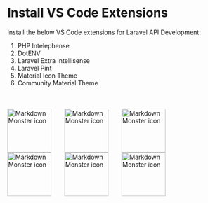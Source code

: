 # Install VS Code Extensions

Install the below VS Code extensions for Laravel API Development:

1. PHP Intelephense
2. DotENV
3. Laravel Extra Intellisense
4. Laravel Pint
5. Material Icon Theme
6. Community Material Theme

<div style="display: flex; flex-wrap: wrap; margin-top: 50px;">
<img src="https://bmewburn.gallerycdn.vsassets.io/extensions/bmewburn/vscode-intelephense-client/1.9.5/1675640769769/Microsoft.VisualStudio.Services.Icons.Default"
     alt="Markdown Monster icon"
     style="width: 100px; height:100px; margin-right: 30px;" />
<img src="https://mikestead.gallerycdn.vsassets.io/extensions/mikestead/dotenv/1.0.1/1519894859412/Microsoft.VisualStudio.Services.Icons.Default"
    alt="Markdown Monster icon"
    style="width: 100px; height:100px; margin-right: 30px;" />
<img src="https://amiralizadeh9480.gallerycdn.vsassets.io/extensions/amiralizadeh9480/laravel-extra-intellisense/0.6.3/1680713882549/Microsoft.VisualStudio.Services.Icons.Default"
    alt="Markdown Monster icon"
    style="width: 100px; height:100px; margin-right: 30px;" />
<img src="https://open-southeners.gallerycdn.vsassets.io/extensions/open-southeners/laravel-pint/1.1.5/1687950968269/Microsoft.VisualStudio.Services.Icons.Default"
    alt="Markdown Monster icon"
    style="width: 100px; height:100px; margin-right: 30px;" />
<img src="https://pkief.gallerycdn.vsassets.io/extensions/pkief/material-icon-theme/4.29.0/1689369655484/Microsoft.VisualStudio.Services.Icons.Default"
    alt="Markdown Monster icon"
    style="width: 100px; height:100px; margin-right: 30px;" />
<img src="https://equinusocio.gallerycdn.vsassets.io/extensions/equinusocio/vsc-community-material-theme/1.4.6/1679648729677/Microsoft.VisualStudio.Services.Icons.Default"
    alt="Markdown Monster icon"
    style="width: 100px; height:100px;" />
</div>


